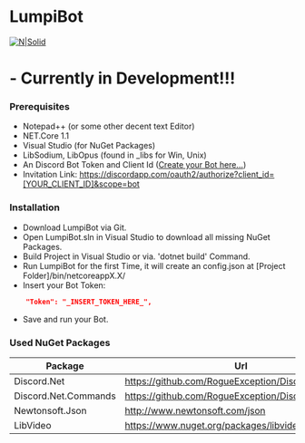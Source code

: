 # LumpiBot

[![N|Solid](http://i.imgur.com/oOI4TlV.png)](http://i.imgur.com/oOI4TlV.png)

# - Currently in Development!!!

### Prerequisites
- Notepad++ (or some other decent text Editor)
- NET.Core 1.1
- Visual Studio (for NuGet Packages)
- LibSodium, LibOpus (found in _libs for Win, Unix)
- An Discord Bot Token and Client Id ([Create your Bot here...](https://discordapp.com/developers/applications/me))
- Invitation Link: https://discordapp.com/oauth2/authorize?client_id=[YOUR_CLIENT_ID]&scope=bot

### Installation
- Download LumpiBot via Git.
- Open LumpiBot.sln in Visual Studio to download all missing NuGet Packages.
- Build Project in Visual Studio or via. 'dotnet build' Command.
- Run LumpiBot for the first Time, it will create an config.json at [Project Folder]/bin/netcoreappX.X/
- Insert your Bot Token:
```json
    "Token": "_INSERT_TOKEN_HERE_",
```
- Save and run your Bot.

### Used NuGet Packages

| Package | Url |
| ------ | ------ |
| Discord.Net | https://github.com/RogueException/Discord.Net |
| Discord.Net.Commands | https://github.com/RogueException/Discord.Net |
| Newtonsoft.Json | http://www.newtonsoft.com/json |
| LibVideo | https://www.nuget.org/packages/libvideo.dingsi/1.4.0 |